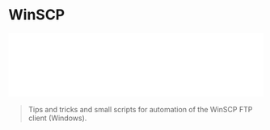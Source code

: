 # WinSCP

![Banner](./banner.svg)

> Tips and tricks and small scripts for automation of the WinSCP FTP client (Windows).

<!-- concat-md::toc -->
